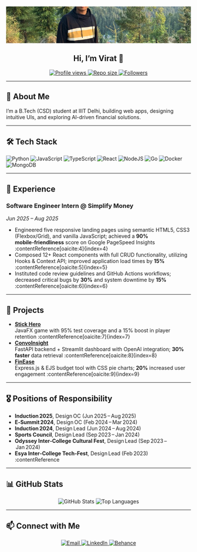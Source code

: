 <!-- === Banner === -->
<p align="center" style="overflow:hidden; width:100%; height:100px;">
  <img
    src="https://raw.githubusercontent.com/viratiiitd/viratiiitd/main/assets/profile 3.jpeg"
    alt="Banner"
    style="width:100%; height:100%; object-fit:cover; object-position:center;"
  />
</p>

<!-- === Profile Header & Badges === -->
<h2 align="center">Hi, I’m Virat 👋</h2>
<p align="center">
  <a href="https://github.com/viratiiitd">
    <img src="https://komarev.com/ghpvc/?username=viratiiitd&label=Profile%20views&color=0e75b6&style=flat" alt="Profile views"/>
  </a>
  <a href="https://github.com/viratiiitd/viratIIITD">
    <img src="https://img.shields.io/github/repo-size/viratiiitd/viratIIITD?style=flat" alt="Repo size"/>
  </a>
  <a href="https://github.com/viratiiitd?tab=followers">
    <img src="https://img.shields.io/github/followers/viratiiitd?label=Followers&style=social" alt="Followers"/>
  </a>
</p>

---

## 🚀 About Me
I’m a B.Tech (CSD) student at IIIT Delhi, building web apps, designing intuitive UIs, and exploring AI-driven financial solutions.

---

## 🛠️ Tech Stack

<p align="left">
  <img src="https://cdn.jsdelivr.net/gh/devicons/devicon/icons/python/python-original.svg"   alt="Python"     width="40" height="40"/>
  <img src="https://cdn.jsdelivr.net/gh/devicons/devicon/icons/javascript/javascript-original.svg" alt="JavaScript" width="40" height="40"/>
  <img src="https://cdn.jsdelivr.net/gh/devicons/devicon/icons/typescript/typescript-original.svg" alt="TypeScript" width="40" height="40"/>
  <img src="https://cdn.jsdelivr.net/gh/devicons/devicon/icons/react/react-original.svg"         alt="React"      width="40" height="40"/>
  <img src="https://cdn.jsdelivr.net/gh/devicons/devicon/icons/nodejs/nodejs-original.svg"         alt="NodeJS"     width="40" height="40"/>
  <img src="https://cdn.jsdelivr.net/gh/devicons/devicon/icons/go/go-original.svg"                 alt="Go"         width="40" height="40"/>
  <img src="https://cdn.jsdelivr.net/gh/devicons/devicon/icons/docker/docker-original.svg"         alt="Docker"     width="40" height="40"/>
  <img src="https://cdn.jsdelivr.net/gh/devicons/devicon/icons/mongodb/mongodb-original.svg"       alt="MongoDB"    width="40" height="40"/>
</p>

---

## 💼 Experience
### Software Engineer Intern @ Simplify Money  
_Jun 2025 – Aug 2025_  
- Engineered five responsive landing pages using semantic HTML5, CSS3 (Flexbox/Grid), and vanilla JavaScript; achieved a **90% mobile‑friendliness** score on Google PageSpeed Insights :contentReference[oaicite:4]{index=4}  
- Composed 12+ React components with full CRUD functionality, utilizing Hooks & Context API; improved application load times by **15%** :contentReference[oaicite:5]{index=5}  
- Instituted code review guidelines and GitHub Actions workflows; decreased critical bugs by **30%** and system downtime by **15%** :contentReference[oaicite:6]{index=6}

---

## 🔭 Projects
- **[Stick Hero](https://github.com/viratiiitd)**  
  JavaFX game with 95% test coverage and a 15% boost in player retention :contentReference[oaicite:7]{index=7}  
- **[ConvoInsight](https://github.com/viratiiitd/backend_assignment)**  
  FastAPI backend + Streamlit dashboard with OpenAI integration; **30% faster** data retrieval :contentReference[oaicite:8]{index=8}  
- **[FinEase](https://github.com/Dushyant98474839/Dis_Prj)**  
  Express.js & EJS budget tool with CSS pie charts; **20%** increased user engagement :contentReference[oaicite:9]{index=9}

---
## 🎖️ Positions of Responsibility
- **Induction 2025**, Design OC (Jun 2025 – Aug 2025)  
- **E‑Summit 2024**, Design OC (Feb 2024 – Mar 2024)  
- **Induction 2024**, Design Lead (Jun 2024 – Aug 2024)
- **Sports Council**, Design Lead (Sep 2023 – Jan 2024)  
- **Odyssey Inter‑College Cultural Fest**, Design Lead (Sep 2023 – Jan 2024)  
- **Esya Inter‑College Tech‑Fest**, Design Lead (Feb 2023) :contentReference
---

## 📊 GitHub Stats

<p align="center">
  <img src="https://github-readme-stats.vercel.app/api?username=viratiiitd&show_icons=true&theme=radical" alt="GitHub Stats" />
  <img src="https://github-readme-stats.vercel.app/api/top-langs/?username=viratiiitd&layout=compact"      alt="Top Languages" />
</p>

---

## 📫 Connect with Me

<p align="center">
  <a href="mailto:virat22578@iiitd.ac.in">
    <img src="https://img.shields.io/badge/Email-D14836?style=flat&logo=gmail&logoColor=white" alt="Email"/>
  </a>
  <a href="https://www.linkedin.com/in/virat-singh-77b765251/">
    <img src="https://img.shields.io/badge/LinkedIn-0A66C2?style=flat&logo=linkedin&logoColor=white" alt="LinkedIn"/>
  </a>
  <a href="https://behance.net/virat4">
    <img src="https://img.shields.io/badge/Behance-1769FF?style=flat&logo=behance&logoColor=white" alt="Behance"/>
  </a>
</p>
